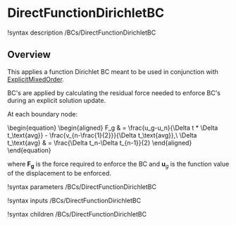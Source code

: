 # DirectFunctionDirichletBC

!syntax description /BCs/DirectFunctionDirichletBC

## Overview

This applies a function Dirichlet BC meant to be used in conjunction with [ExplicitMixedOrder](source/timeintegrators/ExplicitMixedOrder.md).

BC's are applied by calculating the residual force needed to enforce BC's during an explicit solution update.

At each boundary node:

\begin{equation}
\begin{aligned}
        F_g & = \frac{u_g-u_n}{\Delta t * \Delta t_\text{avg}} - \frac{v_{n-\frac{1}{2}}}{\Delta t_\text{avg}},\\
        \Delta t_\text{avg} & = \frac{\Delta t_n-\Delta t_{n-1}}{2}
    \end{aligned}
\end{equation}

where $\mathbf{F_g}$ is the force required to enforce the BC and ${\mathbf{u}_g}$ is the function value of the displacement to be enforced.

!syntax parameters /BCs/DirectFunctionDirichletBC

!syntax inputs /BCs/DirectFunctionDirichletBC

!syntax children /BCs/DirectFunctionDirichletBC
